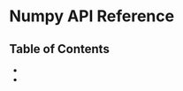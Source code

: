 Numpy API Reference
===================

Table of Contents
-----------------

- []()
- []()
<!-- - []() -->